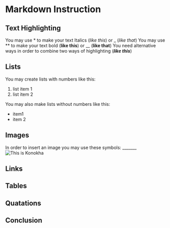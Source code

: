 # Markdown Instruction 
## Text Highlighting
You may use * to make your text Italics (*like this*) or _ (_like that_)
You may use ** to make your text bold (**like this**) or __ (__like that__)
You need alternative ways in order to combine two ways of highlighting (_**like this**_)
## Lists
You may create lists with numbers like this:
1. list item 1
2. list item 2

You may also make lists without numbers like this: 
* item1 
* item 2

## Images
 In order to insert an image you may use these symbols: _______
  ![This is Konokha](konokha.jpg)
## Links
## Tables
## Quatations
## Conclusion
